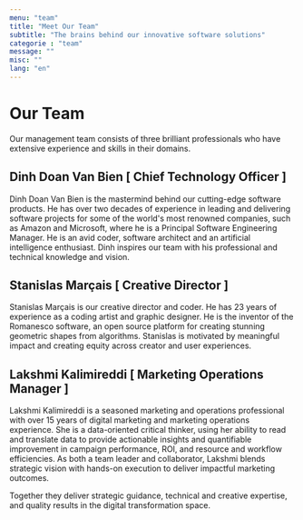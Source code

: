 ```yaml
---
menu: "team"
title: "Meet Our Team"
subtitle: "The brains behind our innovative software solutions"
categorie : "team"
message: ""
misc: ""
lang: "en"
---
```

# Our Team

Our management team consists of three brilliant professionals who have extensive experience and skills in their domains.  

## Dinh Doan Van Bien [ Chief Technology Officer ]

Dinh Doan Van Bien is the mastermind behind our cutting-edge software products. He has over two decades of experience in leading and delivering software projects for some of the world's most renowned companies, such as Amazon and Microsoft, where he is a Principal Software Engineering Manager. He is an avid coder, software architect and an artificial intelligence enthusiast. Dinh inspires our team with his professional and technical knowledge and vision.

## Stanislas Marçais [ Creative Director ]

Stanislas Marçais is our creative director and coder. He has 23 years of experience as a coding artist and graphic designer. He is the inventor of the Romanesco software, an open source platform for creating stunning geometric shapes from algorithms. Stanislas is motivated by meaningful impact and creating equity across creator and user experiences.

## Lakshmi Kalimireddi [ Marketing Operations Manager ]

Lakshmi Kalimireddi is a seasoned marketing and operations professional with over 15 years of digital marketing and marketing operations experience. She is a data-oriented critical thinker, using her ability to read and translate data to provide actionable insights and quantifiable improvement in campaign performance, ROI, and resource and workflow efficiencies. 
As both a team leader and collaborator, Lakshmi blends strategic vision with hands-on execution to deliver impactful marketing outcomes.


Together they deliver strategic guidance, technical and creative expertise, and quality results in the digital transformation space.
